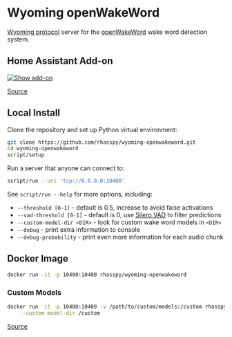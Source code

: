 # Wyoming openWakeWord

[Wyoming protocol](https://github.com/rhasspy/wyoming) server for the [openWakeWord](https://github.com/dscripka/openWakeWord) wake word detection system.


## Home Assistant Add-on

[![Show add-on](https://my.home-assistant.io/badges/supervisor_addon.svg)](https://my.home-assistant.io/redirect/supervisor_addon/?addon=core_openwakeword)

[Source](https://github.com/home-assistant/addons/tree/master/openwakeword)


## Local Install

Clone the repository and set up Python virtual environment:

``` sh
git clone https://github.com/rhasspy/wyoming-openwakeword.git
cd wyoming-openwakeword
script/setup
```

Run a server that anyone can connect to:

``` sh
script/run --uri 'tcp://0.0.0.0:10400'
```

See `script/run --help` for more options, including:

* `--threshold [0-1]` - default is 0.5, increase to avoid false activations
* `--vad-threshold [0-1]` - default is 0, use [Silero VAD](https://github.com/snakers4/silero-vad) to filter predictions
* `--custom-model-dir <DIR>` - look for custom wake word models in `<DIR>`
* `--debug` - print extra information to console
* `--debug-probability` - print even more information for each audio chunk


## Docker Image

``` sh
docker run -it -p 10400:10400 rhasspy/wyoming-openwakeword
```

### Custom Models

```sh
docker run -it -p 10400:10400 -v /path/to/custom/models:/custom rhasspy/wyoming-openwakeword \
    --custom-model-dir /custom
```

[Source](https://github.com/rhasspy/wyoming-addons/tree/master/openwakeword)
